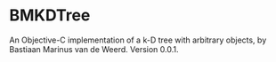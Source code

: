 # BMKDTree

An Objective-C implementation of a k-D tree with arbitrary objects, by Bastiaan Marinus van de Weerd. Version 0.0.1.